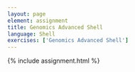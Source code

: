 ```yaml
---
layout: page
element: assignment
title: Genomics Advanced Shell
language: Shell
exercises: ['Genomics Advanced Shell']
---
```


<!--

Assignment under development

Lectures under development

1. Regular Expressions
2. Using `sed`
3. Using `awk`

-->

{% include assignment.html %}